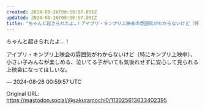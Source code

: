 ```yaml
---
created: 2024-08-26T00:59:57.091Z
updated: 2024-08-26T00:59:57.091Z
title: "ちゃんと起きられたよ…！アイプリ・キンプリ上映会の雰囲気がわからないけど（特にキンプリ上映中）、小さい子みんなが楽しめる、泣いてる子がいても気後れせずに安心して[...]"
---
```


<p>ちゃんと起きられたよ…！</p><p>アイプリ・キンプリ上映会の雰囲気がわからないけど（特にキンプリ上映中）、小さい子みんなが楽しめる、泣いてる子がいても気後れせずに安心して見られる上映会になってほしいな。</p>

&mdash; 2024-08-26 00:59:57 UTC

Original URL: https://mastodon.social/@sakuramochi0/113025613633402395
